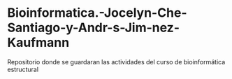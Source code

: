 # Bioinformatica.-Jocelyn-Che-Santiago-y-Andr-s-Jim-nez-Kaufmann
Repositorio donde se guardaran las actividades del curso de bioinformática estructural 
